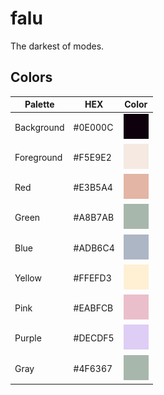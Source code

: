 # falu
 The darkest of modes.

## Colors
| Palette      | HEX     | Color                       |
| ------------ | ------- | --------------------------- |
| Background   | #0E000C | ![Colored box][background]  |
| Foreground   | #F5E9E2 | ![Colored box][foreground]  |
| Red          | #E3B5A4 | ![Colored box][red]         |
| Green        | #A8B7AB | ![Colored box][green]       |
| Blue         | #ADB6C4 | ![Colored box][blue]        |
| Yellow       | #FFEFD3 | ![Colored box][yellow]      |
| Pink         | #EABFCB | ![Colored box][pink]        |
| Purple       | #DECDF5 | ![Colored box][purple]      |
| Gray         | #4F6367 | ![Colored box][green]       |

[background]:img/background.png
[foreground]:img/foreground.png
[currentline]:img/line.png
[red]:img/red.png
[green]:img/green.png
[blue]:img/blue.png
[yellow]:img/yellow.png
[pink]:img/pink.png
[purple]:img/purple.png
